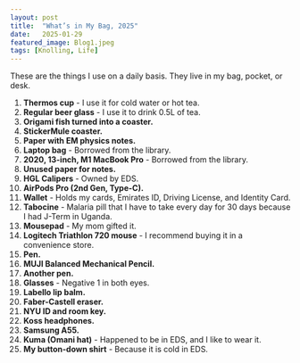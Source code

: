 ```yaml
---
layout: post
title:  "What’s in My Bag, 2025"
date:   2025-01-29
featured_image: Blog1.jpeg
tags: [Knolling, Life]
---
```

These are the things I use on a daily basis. They live in my bag, pocket, or desk.

1. **Thermos cup** - I use it for cold water or hot tea.  
2. **Regular beer glass** - I use it to drink 0.5L of tea.  
3. **Origami fish turned into a coaster.**  
4. **StickerMule coaster.**  
5. **Paper with EM physics notes.**  
6. **Laptop bag** - Borrowed from the library.  
7. **2020, 13-inch, M1 MacBook Pro** - Borrowed from the library.  
8. **Unused paper for notes.**  
9. **HGL Calipers** - Owned by EDS.  
10. **AirPods Pro (2nd Gen, Type-C).**  
11. **Wallet** - Holds my cards, Emirates ID, Driving License, and Identity Card.  
12. **Tabocine** - Malaria pill that I have to take every day for 30 days because I had J-Term in Uganda.  
13. **Mousepad** - My mom gifted it.  
14. **Logitech Triathlon 720 mouse** - I recommend buying it in a convenience store.  
15. **Pen.**  
16. **MUJI Balanced Mechanical Pencil.**  
17. **Another pen.**  
18. **Glasses** - Negative 1 in both eyes.  
19. **Labello lip balm.**  
20. **Faber-Castell eraser.**  
21. **NYU ID and room key.**  
22. **Koss headphones.**  
23. **Samsung A55.**  
24. **Kuma (Omani hat)** - Happened to be in EDS, and I like to wear it.  
25. **My button-down shirt** - Because it is cold in EDS.  